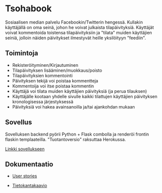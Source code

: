 # Tsohabook
Sosiaalisen median palvelu Facebookin/Twitterin hengessä. Kullakin käyttäjällä on oma seinä, johon he voivat julkaista tilapäivityksiä. Käyttäjät voivat kommentoida toistensa tilapäivityksiin ja "tilata" muiden käyttäjien seiniä, jolloin näiden päivitykset ilmestyvät heille yksilöityyn "feediin".

## Toimintoja
 - Rekisteröityminen/Kirjautuminen
 - Tilapäivityksen lisääminen/muokkaus/poisto
 - Tilapäivityksien kommentointi
 - Päivityksen tekijä voi poistaa kommentteja
 - Kommentoija voi itse poistaa kommentin
 - Käyttäjä voi tilata muiden käyttäjien päivityksiä (ja perua tilauksen)
 - Käyttäjälle kootaan yhdelle sivulle kaikki tilattujen käyttäjien päivityksen kronologisessa järjestyksessä
 - Päivityksiä voi hakea avainsanoilla ja/tai ajankohdan mukaan

## Sovellus
Sovelluksen backend pyörii Python + Flask combolla ja renderöi frontin flaskin templaateilla. "Tuotantoversio" raksuttaa Herokussa.

[Linkki sovellukseen](http://tsohabook.herokuapp.com)

## Dokumentaatio
 - [User stories](./doc/user_stories.md)

 - [Tietokantakaavio](./doc/tietokantakaavio.md)

